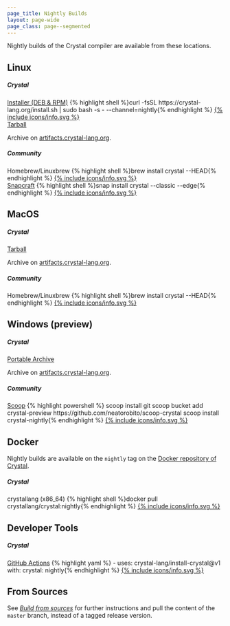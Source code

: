 ```yaml
---
page_title: Nightly Builds
layout: page-wide
page_class: page--segmented
---
```


Nightly builds of the Crystal compiler are available from these locations.

## Linux

<div class="install-panels">
  <div class="install-group">
    <h5>Crystal</h5>
    <div class="install-entries">
      <div class="install-entry">
        <span class="title"><a href="on_linux#installer" title="Instructions for Linux installer">Installer (DEB &amp; RPM)</a></span>
        {% highlight shell %}curl -fsSL https://crystal-lang.org/install.sh | sudo bash -s - --channel=nightly{% endhighlight %}
        <a href="https://build.opensuse.org/project/show/devel:languages:crystal" title="Crystal repository on OBS" class="info">{% include icons/info.svg %}</a>
      </div>
      <div class="install-entry">
        <span class="title"><a href="from_targz/">Tarball</a></span>
        <p>
          Archive on <a href="https://artifacts.crystal-lang.org/dist/crystal-nightly-linux-x86_64.tar.gz">artifacts.crystal-lang.org</a>.
        </p>
      </div>
    </div>
  </div>
  <div class="install-group">
    <h5>Community</h5>
    <div class="install-entries">
      <div class="install-entry">
        <span class="title">Homebrew/<wbr />Linuxbrew</span>
        {% highlight shell %}brew install crystal --HEAD{% endhighlight %}
        <a href="https://formulae.brew.sh/formula/crystal" title="Crystal package on Homebrew" class="info">{% include icons/info.svg %}</a>
      </div>
      <div class="install-entry">
        <span class="title"><a href="from_snapcraft/">Snapcraft</a></span>
        {% highlight shell %}snap install crystal --classic --edge{% endhighlight %}
        <a href="https://snapcraft.io/crystal" title="Crystal on Snapcraft" class="info">{% include icons/info.svg %}</a>
      </div>
    </div>
  </div>
</div>

## MacOS

<div class="install-panels">
  <div class="install-group">
    <h5>Crystal</h5>
    <div class="install-entries">
      <div class="install-entry">
      <span class="title"><a href="from_targz/">Tarball</a></span>
        <p>Archive on <a href="https://artifacts.crystal-lang.org/dist/crystal-nightly-darwin-universal.tar.gz">artifacts.crystal-lang.org</a>.</p>
      </div>
    </div>
  </div>
  <div class="install-group">
    <h5>Community</h5>
    <div class="install-entries">
      <div class="install-entry">
        <span class="title">Homebrew/<wbr />Linuxbrew</span>
        {% highlight shell %}brew install crystal --HEAD{% endhighlight %}
        <a href="https://formulae.brew.sh/formula/crystal" title="Crystal package on Homebrew" class="info">{% include icons/info.svg %}</a>
      </div>
    </div>
  </div>
</div>

<a id="windows"></a>

## Windows (preview)

<div class="install-panels">
  <div class="install-group">
  <h5>Crystal</h5>
    <div class="install-entries">
      <div class="install-entry">
        <span class="title"><a href="on_windows">Portable Archive</a></span>
        <p>
          Archive on <a href="https://nightly.link/crystal-lang/crystal/workflows/win/master/crystal.zip">artifacts.crystal-lang.org</a>.
        </p>
      </div>
    </div>
  </div>
  <div class="install-group">
    <h5>Community</h5>
    <div class="install-entries">
      <div class="install-entry">
        <span class="title"><a href="from_scoop">Scoop</a></span>
        {% highlight powershell %}
scoop install git
scoop bucket add crystal-preview https://github.com/neatorobito/scoop-crystal
scoop install crystal-nightly{% endhighlight %}
        <a href="https://github.com/neatorobito/scoop-crystal" title="Scoop repository for Crystal on GitHub" class="info">{% include icons/info.svg %}</a>
      </div>
    </div>
  </div>
</div>

## Docker

Nightly builds are available on the `nightly` tag on the [Docker repository of Crystal](https://hub.docker.com/r/crystallang/crystal/).

<div class="install-panels">
  <div class="install-group">
    <h5>Crystal</h5>
    <div class="install-entries">
      <div class="install-entry">
        <span class="title">crystallang (x86_64)</span>
        {% highlight shell %}docker pull crystallang/crystal:nightly{% endhighlight %}
        <a href="https://hub.docker.com/r/crystallang/crystal/" title="crystallang's Crystal image on Docker Hub" class="info">{% include icons/info.svg %}</a>
      </div>
    </div>
  </div>
</div>

## Developer Tools

<div class="install-panels">
  <div class="install-group">
    <h5>Crystal</h5>
    <div class="install-entries">
      <div class="install-entry">
        <span class="title"><a href="https://crystal-lang.github.io/install-crystal/">GitHub Actions</a></span>
        {% highlight yaml %}
- uses: crystal-lang/install-crystal@v1
  with:
    crystal: nightly{% endhighlight %}
        <a href="https://github.com/crystal-lang/install-crystal" class="info">{% include icons/info.svg %}</a>
      </div>
    </div>
  </div>
</div>

## From Sources

See [*Build from sources*](/install/from_sources) for further instructions and pull the content of the `master` branch, instead of a tagged release version.

